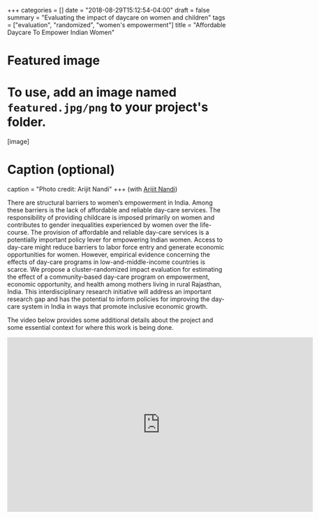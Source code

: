 +++
categories = []
date = "2018-08-29T15:12:54-04:00"
draft = false
summary = "Evaluating the impact of daycare on women and children"
tags = ["evaluation", "randomized", "women's empowerment"]
title = "Affordable Daycare To Empower Indian Women"
# Featured image
# To use, add an image named `featured.jpg/png` to your project's folder. 
[image]
  # Caption (optional)
  caption = "Photo credit: Arijit Nandi"
+++
(with [Arijit Nandi](https://www.mcgill.ca/epi-biostat-occh/arijit-nandi))

There are structural barriers to women’s empowerment in India. Among these barriers is the lack of affordable and reliable day-care services. The responsibility of providing childcare is imposed primarily on women and contributes to gender inequalities experienced by women over the life-course. The provision of affordable and reliable day-care services is a potentially important policy lever for empowering Indian women. Access to day-care might reduce barriers to labor force entry and generate economic opportunities for women. However, empirical evidence concerning the effects of day-care programs in low-and-middle-income countries is scarce. We propose a cluster-randomized impact evaluation for estimating the effect of a community-based day-care program on empowerment, economic opportunity, and health among mothers living in rural Rajasthan, India. This interdisciplinary research initiative will address an important research gap and has the potential to inform policies for improving the day-care system in India in ways that promote inclusive economic growth.

The video below provides some additional details about the project and some essential context for where this work is being done.

<iframe width="700" height="400" src="https://www.youtube.com/embed/EhG45a8WUxc" frameborder="0" allow="autoplay; encrypted-media" allowfullscreen></iframe>



